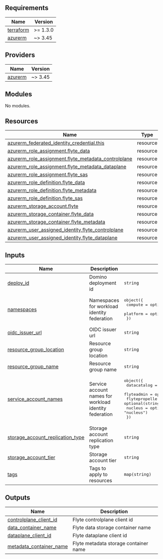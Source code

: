 <!-- BEGINNING OF PRE-COMMIT-TERRAFORM DOCS HOOK -->
## Requirements

| Name | Version |
|------|---------|
| <a name="requirement_terraform"></a> [terraform](#requirement\_terraform) | >= 1.3.0 |
| <a name="requirement_azurerm"></a> [azurerm](#requirement\_azurerm) | ~> 3.45 |

## Providers

| Name | Version |
|------|---------|
| <a name="provider_azurerm"></a> [azurerm](#provider\_azurerm) | ~> 3.45 |

## Modules

No modules.

## Resources

| Name | Type |
|------|------|
| [azurerm_federated_identity_credential.this](https://registry.terraform.io/providers/hashicorp/azurerm/latest/docs/resources/federated_identity_credential) | resource |
| [azurerm_role_assignment.flyte_data](https://registry.terraform.io/providers/hashicorp/azurerm/latest/docs/resources/role_assignment) | resource |
| [azurerm_role_assignment.flyte_metadata_controlplane](https://registry.terraform.io/providers/hashicorp/azurerm/latest/docs/resources/role_assignment) | resource |
| [azurerm_role_assignment.flyte_metadata_dataplane](https://registry.terraform.io/providers/hashicorp/azurerm/latest/docs/resources/role_assignment) | resource |
| [azurerm_role_assignment.flyte_sas](https://registry.terraform.io/providers/hashicorp/azurerm/latest/docs/resources/role_assignment) | resource |
| [azurerm_role_definition.flyte_data](https://registry.terraform.io/providers/hashicorp/azurerm/latest/docs/resources/role_definition) | resource |
| [azurerm_role_definition.flyte_metadata](https://registry.terraform.io/providers/hashicorp/azurerm/latest/docs/resources/role_definition) | resource |
| [azurerm_role_definition.flyte_sas](https://registry.terraform.io/providers/hashicorp/azurerm/latest/docs/resources/role_definition) | resource |
| [azurerm_storage_account.flyte](https://registry.terraform.io/providers/hashicorp/azurerm/latest/docs/resources/storage_account) | resource |
| [azurerm_storage_container.flyte_data](https://registry.terraform.io/providers/hashicorp/azurerm/latest/docs/resources/storage_container) | resource |
| [azurerm_storage_container.flyte_metadata](https://registry.terraform.io/providers/hashicorp/azurerm/latest/docs/resources/storage_container) | resource |
| [azurerm_user_assigned_identity.flyte_controlplane](https://registry.terraform.io/providers/hashicorp/azurerm/latest/docs/resources/user_assigned_identity) | resource |
| [azurerm_user_assigned_identity.flyte_dataplane](https://registry.terraform.io/providers/hashicorp/azurerm/latest/docs/resources/user_assigned_identity) | resource |

## Inputs

| Name | Description | Type | Default | Required |
|------|-------------|------|---------|:--------:|
| <a name="input_deploy_id"></a> [deploy\_id](#input\_deploy\_id) | Domino deployment id | `string` | n/a | yes |
| <a name="input_namespaces"></a> [namespaces](#input\_namespaces) | Namespaces for workload identity federation | <pre>object({<br>    compute  = optional(string, "domino-compute")<br>    platform = optional(string, "domino-platform")<br>  })</pre> | `{}` | no |
| <a name="input_oidc_issuer_url"></a> [oidc\_issuer\_url](#input\_oidc\_issuer\_url) | OIDC issuer url | `string` | n/a | yes |
| <a name="input_resource_group_location"></a> [resource\_group\_location](#input\_resource\_group\_location) | Resource group location | `string` | n/a | yes |
| <a name="input_resource_group_name"></a> [resource\_group\_name](#input\_resource\_group\_name) | Resource group name | `string` | n/a | yes |
| <a name="input_service_account_names"></a> [service\_account\_names](#input\_service\_account\_names) | Service account names for workload identity federation | <pre>object({<br>    datacatalog    = optional(string, "datacatalog")<br>    flyteadmin     = optional(string, "flyteadmin")<br>    flytepropeller = optional(string, "flytepropeller")<br>    nucleus        = optional(string, "nucleus")<br>  })</pre> | `{}` | no |
| <a name="input_storage_account_replication_type"></a> [storage\_account\_replication\_type](#input\_storage\_account\_replication\_type) | Storage account replication type | `string` | `"LRS"` | no |
| <a name="input_storage_account_tier"></a> [storage\_account\_tier](#input\_storage\_account\_tier) | Storage account tier | `string` | `"Standard"` | no |
| <a name="input_tags"></a> [tags](#input\_tags) | Tags to apply to resources | `map(string)` | `{}` | no |

## Outputs

| Name | Description |
|------|-------------|
| <a name="output_controlplane_client_id"></a> [controlplane\_client\_id](#output\_controlplane\_client\_id) | Flyte controlplane client id |
| <a name="output_data_container_name"></a> [data\_container\_name](#output\_data\_container\_name) | Flyte data storage container name |
| <a name="output_dataplane_client_id"></a> [dataplane\_client\_id](#output\_dataplane\_client\_id) | Flyte dataplane client id |
| <a name="output_metadata_container_name"></a> [metadata\_container\_name](#output\_metadata\_container\_name) | Flyte metadata storage container name |
<!-- END OF PRE-COMMIT-TERRAFORM DOCS HOOK -->
